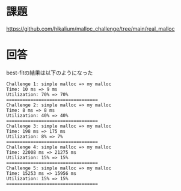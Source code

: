 # 課題
https://github.com/hikalium/malloc_challenge/tree/main/real_malloc

# 回答
best-fitの結果は以下のようになった

```
Challenge 1: simple malloc => my malloc
Time: 10 ms => 9 ms
Utilization: 70% => 70%
==================================
Challenge 2: simple malloc => my malloc
Time: 8 ms => 8 ms
Utilization: 40% => 40%
==================================
Challenge 3: simple malloc => my malloc
Time: 198 ms => 175 ms
Utilization: 8% => 7%
==================================
Challenge 4: simple malloc => my malloc
Time: 22008 ms => 21275 ms
Utilization: 15% => 15%
==================================
Challenge 5: simple malloc => my malloc
Time: 15253 ms => 15956 ms
Utilization: 15% => 15%
==================================
```
